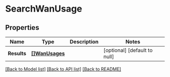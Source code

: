 # SearchWanUsage

## Properties
Name | Type | Description | Notes
------------ | ------------- | ------------- | -------------
**Results** | [**[]WanUsages**](wan_usages.md) |  | [optional] [default to null]

[[Back to Model list]](../README.md#documentation-for-models) [[Back to API list]](../README.md#documentation-for-api-endpoints) [[Back to README]](../README.md)

